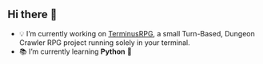 ## Hi there 👋

- 💡 I’m currently working on [TerminusRPG](https://github.com/daniel-cech-creator/TerminusRPG), a small Turn-Based, Dungeon Crawler RPG project running solely in your terminal.
- 📚 I’m currently learning **Python** 🐍
<!--
**daniel-cech-creator/daniel-cech-creator** is a ✨ _special_ ✨ repository because its `README.md` (this file) appears on your GitHub profile.

Here are some ideas to get you started:

- 🔭 I’m currently working on ...
- 🌱 I’m currently learning ...
- 👯 I’m looking to collaborate on ...
- 🤔 I’m looking for help with ...
- 💬 Ask me about ...
- 📫 How to reach me: ...
- 😄 Pronouns: ...
- ⚡ Fun fact: ...
-->
